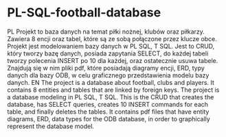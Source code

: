 # PL-SQL-football-database

PL
Projekt to baza danych na temat piłki nożnej, klubów oraz piłkarzy. Zawiera 8 encji oraz tabel, które są ze sobą połączone przez klucze obce. Projekt jest modelowaniem bazy danych w PL SQL, T SQL. Jest to CRUD, który tworzy bazę danych, posiada zapytania SELECT, do każdej tabeli tworzy polecenia INSERT po 10 dla każdej, oraz ostatecznie usuwa tabele.
Znajdują się w nim pliki pdf, które posiadają diagramy encji, ERD, typy danych dla bazy ODB, w celu graficznego przedstawienia modelu bazy danych.
EN
The project is a database about football, clubs and players. It contains 8 entities and tables that are linked by foreign keys. The project is a database modeling in PL SQL, T SQL. This is the CRUD that creates the database, has SELECT queries, creates 10 INSERT commands for each table, and finally deletes the tables.
It contains pdf files that have entity diagrams, ERD, data types for the ODB database, in order to graphically represent the database model.
